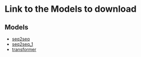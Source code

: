 # Link to the Models to download
## Models
- [seq2seq](https://drive.google.com/file/d/1KTv8H1AOo3D0TO4nKOH9OSf3BV_lDR7q/view?usp=drive_link)
- [seq2seq_1](https://drive.google.com/file/d/1osGgiTDGpbMcgiknbRiRJPdiDCAHua5j/view?usp=drive_link)
- [transformer](https://drive.google.com/file/d/19x8JYgKFWHtPcZ7FS7_VBBiWZGRlhEQB/view?usp=drive_link)